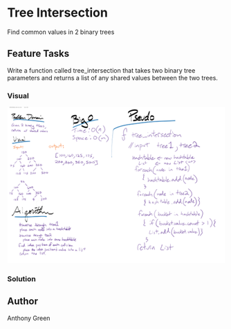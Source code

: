 ﻿# Tree Intersection
Find common values in 2 binary trees

## Feature Tasks
Write a function called tree_intersection that takes two binary tree parameters and returns a list of any shared values between the two trees. 

### Visual

![Whiteboard](https://github.com/cascadianrebel/data-structures-and-algorithms/blob/master/assets/tree_intersectionWB.PNG)

### Solution

## Author
Anthony Green
